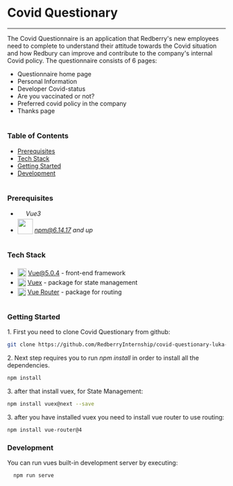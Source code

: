  <h1 >Covid Questionary</h1>

---

The Covid Questionnaire is an application that Redberry's new employees need to complete to understand their attitude towards the Covid situation and how Redbury can improve and contribute to the company's internal Covid policy.
The questionnaire consists of 6 pages:

- Questionnaire home page
- Personal Information
- Developer Covid-status
- Are you vaccinated or not?
- Preferred covid policy in the company
- Thanks page

#

### Table of Contents

- [Prerequisites](#prerequisites)
- [Tech Stack](#tech-stack)
- [Getting Started](#getting-started)
- [Development](#development)

#

### Prerequisites

- <img src="https://upload.wikimedia.org/wikipedia/commons/thumb/9/95/Vue.js_Logo_2.svg/512px-Vue.js_Logo_2.svg.png?20170919082558" height="15" style="position: relative; top: 4px" /> *Vue3*
- <img src="https://upload.wikimedia.org/wikipedia/commons/thumb/d/db/Npm-logo.svg/540px-Npm-logo.svg.png?20140904162625" width="35" style="position: relative; top: 4px" /> *npm@6.14.17 and up*

#

### Tech Stack

- <img src="https://upload.wikimedia.org/wikipedia/commons/thumb/9/95/Vue.js_Logo_2.svg/512px-Vue.js_Logo_2.svg.png?20170919082558" height="20" style="position: relative; top: 4px" /> [Vue@5.0.4](https://vuejs.org/) - front-end framework
- <img src="https://user-images.githubusercontent.com/7110136/29002857-9e802f08-7ab4-11e7-9c31-604b5d0d0c19.png" height="19" style="position: relative; top: 4px" /> [Vuex](https://vuex.vuejs.org/guide/) - package for state management
- <img src="https://user-images.githubusercontent.com/7110136/29002858-a09570d2-7ab4-11e7-8faa-5dd6d4458b0d.png" height="19" style="position: relative; top: 4px" /> [Vue Router](https://router.vuejs.org/) - package for routing

#

### Getting Started

1\. First you need to clone Covid Questionary from github:

```sh
git clone https://github.com/RedberryInternship/covid-questionary-luka-kurdadze.git
```

2\. Next step requires you to run _npm install_ in order to install all the dependencies.

```sh
npm install
```

3\. after that install vuex, for State Management:

```sh
npm install vuex@next --save
```

3\. after you have installed vuex you need to install vue router to use routing:

```sh
npm install vue-router@4
```

### Development

You can run vues built-in development server by executing:

```sh
  npm run serve
```
